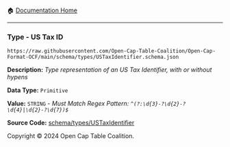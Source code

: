 :house: [Documentation Home](../../../README.md)

---

### Type - US Tax ID

`https://raw.githubusercontent.com/Open-Cap-Table-Coalition/Open-Cap-Format-OCF/main/schema/types/USTaxIdentifier.schema.json`

**Description:** _Type representation of an US Tax Identifier, with or without hypens_

**Data Type:** `Primitive`

**Value:** `STRING` - _Must Match Regex Pattern: `^(?:\d{3}-?\d{2}-?\d{4}|\d{2}-?\d{7})$`_

**Source Code:** [schema/types/USTaxIdentifier](../../../../schema/types/USTaxIdentifier.schema.json)

Copyright © 2024 Open Cap Table Coalition.
